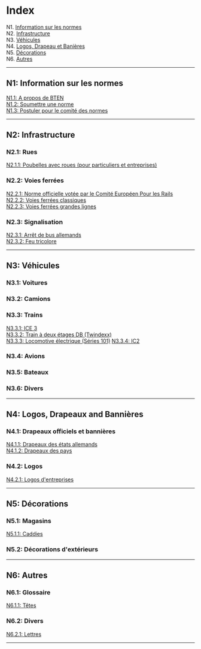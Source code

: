 # Index

N1. [Information sur les normes](#n1)  
N2. [Infrastructure](#n2)  
N3. [Véhicules](#n3)  
N4. [Logos, Drapeau et Banières](#n4)  
N5. [Décorations](#n5)  
N6. [Autres](#n6)

***

## N1: Information sur les normes

[N1.1: A propos de BTEN](/FR/N1/1)  
[N1.2: Soumettre une norme](/FR/N1/2)  
[N1.3: Postuler pour le comité des normes](/FR/N1/3)

***

## N2: Infrastructure
### N2.1: Rues
[N2.1.1: Poubelles avec roues (pour particuliers et entreprises)](/FR/N2/1/1)  
### N2.2: Voies ferrées
[N2.2.1: Norme officielle votée par le Comité Européen Pour les Rails](/FR/N2/2/1)   
[N2.2.2: Voies ferrées classiques](/FR/N2/2/2)    
[N2.2.3: Voies ferrées grandes lignes](/FR/N2/2/3)
### N2.3: Signalisation
[N2.3.1: Arrêt de bus allemands](/FR/N2/3/1)  
[N2.3.2: Feu tricolore](/FR/N2/3/2)

***

## N3: Véhicules
### N3.1: Voitures
### N3.2: Camions
### N3.3: Trains
[N3.3.1: ICE 3](/FR/N3/3/1)  
[N3.3.2: Train à deux étages DB (Twindexx)](/FR/N3/3/2)  
[N3.3.3: Locomotive électrique (Séries 101)](/FR/N3/3/3)
[N3.3.4: IC2 ](/FR/N3/3/4)
### N3.4: Avions
### N3.5: Bateaux
### N3.6: Divers

***

## N4: Logos, Drapeaux and Bannières
### N4.1: Drapeaux officiels et bannières
[N4.1.1: Drapeaux des états allemands](/FR/N4/1/1)  
[N4.1.2: Drapeaux des pays](/FR/N4/1/2)  
### N4.2: Logos
[N4.2.1: Logos d'entreprises](/FR/N4/2/1)

***

## N5: Décorations
### N5.1: Magasins
[N5.1.1: Caddies](/FR/N5/1/1)
### N5.2: Décorations d'extérieurs

***

## N6: Autres
### N6.1: Glossaire
[N6.1.1: Têtes](/FR/N6/1/1)
### N6.2: Divers
[N6.2.1: Lettres](/FR/N6/2/1)

***
